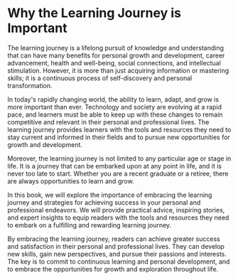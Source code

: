 Why the Learning Journey is Important
===================================================

The learning journey is a lifelong pursuit of knowledge and understanding that can have many benefits for personal growth and development, career advancement, health and well-being, social connections, and intellectual stimulation. However, it is more than just acquiring information or mastering skills; it is a continuous process of self-discovery and personal transformation.

In today's rapidly changing world, the ability to learn, adapt, and grow is more important than ever. Technology and society are evolving at a rapid pace, and learners must be able to keep up with these changes to remain competitive and relevant in their personal and professional lives. The learning journey provides learners with the tools and resources they need to stay current and informed in their fields and to pursue new opportunities for growth and development.

Moreover, the learning journey is not limited to any particular age or stage in life. It is a journey that can be embarked upon at any point in life, and it is never too late to start. Whether you are a recent graduate or a retiree, there are always opportunities to learn and grow.

In this book, we will explore the importance of embracing the learning journey and strategies for achieving success in your personal and professional endeavors. We will provide practical advice, inspiring stories, and expert insights to equip readers with the tools and resources they need to embark on a fulfilling and rewarding learning journey.

By embracing the learning journey, readers can achieve greater success and satisfaction in their personal and professional lives. They can develop new skills, gain new perspectives, and pursue their passions and interests. The key is to commit to continuous learning and personal development, and to embrace the opportunities for growth and exploration throughout life.
